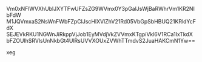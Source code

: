 Vm0xNFlWVXhUblJXYTFwUFZsZG9WVmx0Y3pGalJsWjBaRWhrVm1KR2NIbFdW
M1JQVmxaS2NsWnFWbFZpClJscHlXVlZhV21Rd05VbGpSbHBUQ21KRldYcFdX
SEJEVkRKU1NGWnJiRkppVjJob1EyMVdjVkZVVmxKTgpiVkl6V1RCa1IxTkdX
bFZOUlhSRVlsUnNkbGt4UlRsUVVXOUxZVWhTTmdvS2JuaHAKCmN1Yw==

xeg